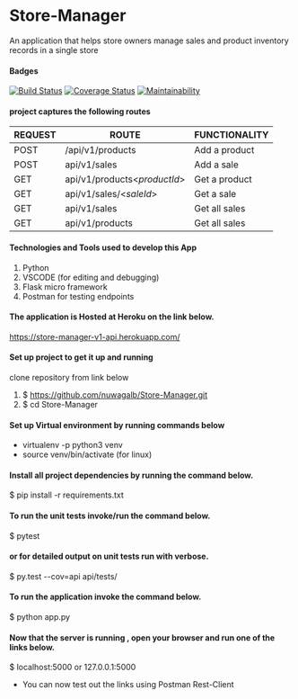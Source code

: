 # Store-Manager
An application that helps store owners manage sales and product inventory records 
in a single store


#### Badges
[![Build Status](https://travis-ci.com/nuwagalb/Store-Manager.svg?branch=feat_get_all_sales_endpoint)](https://travis-ci.com/nuwagalb/Store-Manager) [![Coverage Status](https://coveralls.io/repos/github/nuwagalb/Store-Manager/badge.svg?branch=feat_get_all_sales_endpoint)](https://coveralls.io/github/nuwagalb/Store-Manager?branch=feat_get_all_sales_endpoint) [![Maintainability](https://api.codeclimate.com/v1/badges/27f79698c2b829a29651/maintainability)](https://codeclimate.com/github/nuwagalb/Store-Manager/maintainability)

#### project captures the following routes 

| REQUEST | ROUTE | FUNCTIONALITY |
| ------- | ----- | ------------- |
| POST | /api/v1/products | Add a product |
| POST | api/v1/sales | Add a sale |
| GET | api/v1/products<_productId_> | Get a product |
| GET | api/v1/sales/<_saleId_> | Get a sale |
| GET | api/v1/sales | Get all sales |
| GET | api/v1/products | Get all sales |

#### Technologies and Tools used to develop this App

1. Python
2. VSCODE (for editing and debugging)
3. Flask micro framework
4. Postman for testing endpoints


#### The application is Hosted at Heroku on the link below.
https://store-manager-v1-api.herokuapp.com/

#### Set up project to get it up and running

clone repository from link below

1. $ https://github.com/nuwagalb/Store-Manager.git
2. $ cd Store-Manager

#### Set up Virtual environment by running commands below

- virtualenv -p python3 venv
- source venv/bin/activate (for linux)

#### Install all project dependencies by running the command below.

$ pip install -r requirements.txt

#### To run the unit tests invoke/run the command below.

$ pytest

#### or for detailed output on unit tests run with verbose.

$ py.test --cov=api api/tests/
#### To run the application invoke the command below.

$ python app.py

#### Now that the server is running , open your browser and run one of the links below.

$ localhost:5000 or 127.0.0.1:5000
- You can now test out the links using Postman Rest-Client

